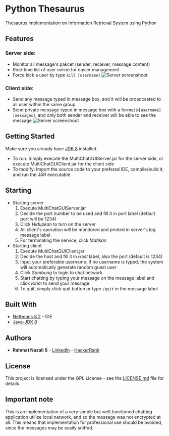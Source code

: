 # Python Thesaurus
Thesaurus implementation on Information Retrieval System using Python

## Features
### Server side:
  - Monitor all message's pakcet (sender, reciever, message content)
  - Real-time list of user online for easier management
  - Force kick a user by type ```kill [username]```
![Server screenshoot](/screenshot/06_server_monitoring.PNG?raw=true)

### Client side:
  - Send any message typed in message box, and it will be broadcasted to all user within the same group
  - Send private message typed in message box with a format ```@[username] [messages]```, and only both sender and receiver will be able to see the message
![Server screenshoot](/screenshot/05_client_otherUserJoined.PNG?raw=true)

## Getting Started
Make sure you already have [JDK 8](http://www.oracle.com/technetwork/java/javase/downloads/jdk-netbeans-jsp-142931.html) installed.
- To run: Simply execute the MultiChatGUIServer.jar for the server side, or execute MultiChatGUIClient.jar for the client side
- To modify: Import the source code to your prefered IDE, compile/build it, and run the JAR executable

## Starting
- Starting server
  1. Execute MultiChatGUIServer.jar
  2. Decide the port number to be used and fill it in port label (default port will be 1234)
  3. Click _Hidupkan_ to turn on the server
  4. All client's operation will be monitored and printed in server's log message label
  5. For terminating the service, click _Matikan_
- Starting client
  1. Execute MultiChatGUIClient.jar
  2. Decide the host and fill it in _Host_ label, also the port (default is 1234)
  3. Input your preferable username. If no username is typed, the system will automatically generate random guest user
  4. Click _Sambung_ to login to chat network
  5. Start chatting by typing your message on the message label and click _Kirim_ to send your message
  5. To quit, simply click quit button or type ``` /quit ``` in the message label
  
## Built With
* [Netbeans 8.2](http://www.oracle.com/technetwork/java/javase/downloads/jdk-netbeans-jsp-142931.html) - IDE
* [Java-JDK 8](http://www.oracle.com/technetwork/java/javase/downloads/jdk-netbeans-jsp-142931.html)

## Authors
* **Rahmat Nazali S** - [LinkedIn](https://www.linkedin.com/in/rahmat-nazali-salimi-43391a13b/) - [HackerRank](https://www.hackerrank.com/rahmatNazali)

## License
This project is licensed under the GPL License - see the [LICENSE.md](/LICENSE) file for details

## Important note
This is an implementation of a very simple but well functioned chatting application utilize local network, and so the message was not encrypted at all. This means that implementation for professional use should be avoided, since the messages may be easily sniffed.
